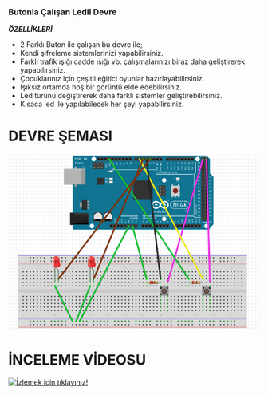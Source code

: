### Butonla Çalışan Ledli Devre
***ÖZELLİKLERİ***
- 2 Farklı Buton ile çalışan bu devre ile;
- Kendi şifreleme sistemlerinizi yapabilirsiniz.
- Farklı trafik ışığı cadde ışığı vb. çalışmalarınızı biraz daha geliştirerek yapabilirsiniz.
- Çocuklarınız için çeşitli eğitici oyunlar hazırlayabilirsiniz.
- Işıksız ortamda hoş bir görüntü elde edebilirsiniz.
- Led türünü değiştirerek daha farklı sistemler geliştirebilirsiniz.
- Kısaca led ile yapılabilecek her şeyi yapabilirsiniz.
# DEVRE ŞEMASI
![](https://github.com/efe-g/butonluled/blob/master/butonluleddevre.png)
# İNCELEME VİDEOSU
[![İzlemek için tıklayınız!](https://prnt.sc/uglzqa)](https://www.youtube.com/watch?v=ZA7q95XnoO4&feature=youtu.be)
